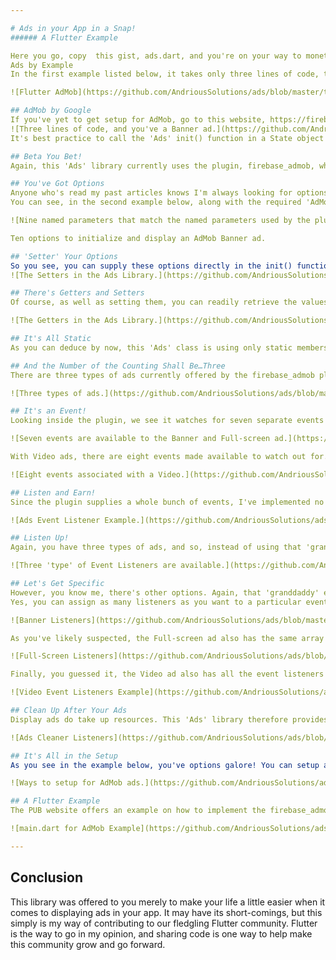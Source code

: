```yaml
---

# Ads in your App in a Snap! 
###### A Flutter Example

Here you go, copy  this gist, ads.dart, and you're on your way to monetizing your Flutter app. I've written a DART class library to utilize the plugin, firebase_admob, so to quickly and easily implement ads into a Flutter app. Take it, make it better, and then share.
Ads by Example
In the first example listed below, it takes only three lines of code, to get a banner ad displayed in your app. All that's required of you is the 'AdMob id' you got when you signed up for an Adsense account. The id listed here is a 'test id' offered by Google and is to be used during development. Of course, keep yours confidential, but when using yours during development, supply instead the second parameter, testing, to the init() function. Doing so, as you see in the example below, and setting it to true will bring up only 'test ads.'

![Flutter AdMob](https://github.com/AndriousSolutions/ads/blob/master/test/images/AdMob%20and%20Flutter.png)

## AdMob by Google
If you've yet to get setup for AdMob, go to this website, https://firebase.google.com/docs/admob/, after downloading this file. You'll need your 'AdMob id.' Again, test id's are supplied by the plugin to be used during development since using your own id would violate 'AdMob by Google' policy. I mean, you can't be clicking ads on your own app, don't you know! That'd be cheating! 
![Three lines of code, and you've a Banner ad.](https://github.com/AndriousSolutions/ads/blob/master/test/images/01iniState.png)
It's best practice to call the 'Ads' init() function in a State object's iniState() function, and to call its dispose() function in the State object's corresponding dispose() function. The third function call is showBannerAd() and, as the name implies, it does just that.

## Beta You Bet!
Again, this 'Ads' library currently uses the plugin, firebase_admob, which is, as of this writing, still in beta. As such, Banner ads can only be positioned at the top or the bottom of the screen, animation is limited, the ads come in a infinite set of sizes. Lastly, 'native ads' (i.e. ads displayed on UI components native to the platform) are not yet supported.

## You've Got Options
Anyone who's read my past articles knows I'm always looking for options. We software developers love options, right? Well, of course, using this library, you've got options.
You can see, in the second example below, along with the required 'AdMob id', you've got nine other settings you can optionally use to describe the kind of ads you may wish to be associated with your app.

![Nine named parameters that match the named parameters used by the plugin.](https://github.com/AndriousSolutions/ads/blob/master/test/images/02initOptions.png)

Ten options to initialize and display an AdMob Banner ad.

## 'Setter' Your Options
So you see, you can supply these options directly in the init() function. However, you could also specify just one or two individually before showing your ads. I'm always looking for options:
![The Setters in the Ads Library.](https://github.com/AndriousSolutions/ads/blob/master/test/images/03AdsSetters.png)

## There's Getters and Setters
Of course, as well as setting them, you can readily retrieve the values of these settings if you need to for one reason or another. Below, you can see there are just as many getters as there are setters in this 'Ads' class. And so, you or another developer working on another part of the app have ready access to all the settings currently available by this 'Ads' class and consequently currently available by the firebase_admob plugin.

![The Getters in the Ads Library.](https://github.com/AndriousSolutions/ads/blob/master/test/images/04AdsGetters.png)

## It's All Static
As you can deduce by now, this 'Ads' class is using only static members and methods. This means they can be accessed or changed any time and anywhere in your app. Makes it that much easier to deal with ads in your app.

## And the Number of the Counting Shall Be…Three
There are three types of ads currently offered by the firebase_admob plugin. There's the traditional Banner ad, the Interstitial or full-screen ad that covers the interface of their host app when opened, and finally, there's the Video ad that also covers the screen when opened and then returns to the app when closed.

![Three types of ads.](https://github.com/AndriousSolutions/ads/blob/master/test/images/15Three%20Types%20Ads.png)

## It's an Event!
Looking inside the plugin, we see it watches for seven separate events when it comes to the Banner ad and the Full-screen ad. Everything from the much-called 'loaded' event to the 'impression' event. Which I think fires each time an individual ad is displayed in your app. I'm not certain however as there's not much API documentation for this plugin at the time of this writing either.

![Seven events are available to the Banner and Full-screen ad.](https://github.com/AndriousSolutions/ads/blob/master/test/images/05MobileAdEvents.png)

With Video ads, there are eight events made available to watch out for. Events are triggered, for example, when the video opens, when the video starts to play, and when the video has completed running. There's also an event that rewards the user for viewing the video.

![Eight events associated with a Video.](https://github.com/AndriousSolutions/ads/blob/master/test/images/06RewardVideoAdEvents.png)

## Listen and Earn!
Since the plugin supplies a whole bunch of events, I've implemented no less than eleven event listeners in this library. Look at the example below. The 'Ads.eventListener' is the granddaddy of event listeners for this library. With all the events the plugin watches out for, you can use this event listener to catch the ones you're particular interested in. It applies to the types of events shared by all three types of ads.

![Ads Event Listener Example.](https://github.com/AndriousSolutions/ads/blob/master/test/images/07GrandDaddyListener.png)

## Listen Up!
Again, you have three types of ads, and so, instead of using that 'granddaddy' listener above, each has its own set of event listeners. There's the bannerListener, the screenListner, and the videoListener. As you know, the Banner ad and the FullScreen ad use the same set of 'MobileAdEvent' events while the Video Ad has its own set under the event type, 'RewardedVideoAdEvent'. This means you can break up your event listeners by the type of ad if you want.

![Three 'type' of Event Listeners are available.](https://github.com/AndriousSolutions/ads/blob/master/test/images/08ListenersByType.png)

## Let's Get Specific
However, you know me, there's other options. Again, that 'granddaddy' event listener could get a little messy - what with possibly a very long switch-case statement and all those MobileAdEvent options. How about not just targeting the type of Ad, but instead targeting one particular event? How about assigning any number of event listeners to just one particular event? How about that?
Yes, you can assign as many listeners as you want to a particular event. You or someone else can. For example, someone else on your team working on another part of your app may also need to know when an ad is opened. Below, we've got two listeners that both fire when the Banner ad is clicked on and opened, we've got another when the user is leaving the app to then view the ad, and the last one when the ad from the Banner ad is closed, and the user is now returning to the app. How about that?

![Banner Listeners](https://github.com/AndriousSolutions/ads/blob/master/test/images/09BannerListeners.png)

As you've likely suspected, the Full-screen ad also has the same array of event listeners like the Banner ad. Again, there's seven separate events you can individually assign an event listener - and as many listeners as you like at that. How about that!

![Full-Screen Listeners](https://github.com/AndriousSolutions/ads/blob/master/test/images/10ScreenListeners.png)

Finally, you guessed it, the Video ad also has all the event listeners needed to catch each of all the possibly events currently issued to it by the firebase_admob plugin-eight events as of this writing. Below, there's an example of how to 'reward' a passed amount when the user has finished viewing a video.

![Video Event Listeners Example](https://github.com/AndriousSolutions/ads/blob/master/test/images/11VideoListeners.png)

## Clean Up After Your Ads
Display ads do take up resources. This 'Ads' library therefore provides you the means to clean up after yourself when you may want to close your ads at some point for some reason. Also, you're free to hide and then show them again if you like. You're able to 'clear' any listeners at any point as well - either individually or in one fell swoop!

![Ads Cleaner Listeners](https://github.com/AndriousSolutions/ads/blob/master/test/images/12AdsClearListeners.png)

## It's All in the Setup
As you see in the example below, you've options galore! You can setup all three types of ads with the one-time call to the init() function or individually because each type has their own 'set' function: setBannerAd(), setFullScreenAd() and setVideoAd(). Why would you do such a thing? Who knows! What am I…a mindreader?! Maybe you've got different plans for each type of ad. Regardless, you've got that option.

![Ways to setup for AdMob ads.](https://github.com/AndriousSolutions/ads/blob/master/test/images/13initStateSetups.png)

## A Flutter Example
The PUB website offers an example on how to implement the firebase_admob plugin. I've included that example in the following gist, AdMob in Flutter Example. However, you guessed it, this example instead uses the 'Ads' library to demonstrate ads in a Flutter app. Below is the main.dart file found in the example. I've highlighted where the 'Ads' class library is used.

![main.dart for AdMob Example](https://github.com/AndriousSolutions/ads/blob/master/test/images/14FlutterExample.png)

---
```


## Conclusion
This library was offered to you merely to make your life a little easier when it comes to displaying ads in your app. It may have its short-comings, but this simply is my way of contributing to our fledgling Flutter community. Flutter is the way to go in my opinion, and sharing code is one way to help make this community grow and go forward.